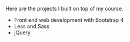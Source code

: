 Here are the projects I built on top of my course.

- Front end web development with Bootstrap 4
- Less and Sass
- jQuery
